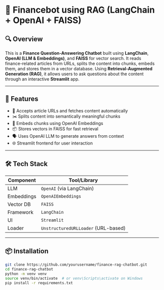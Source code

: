 # 🤖 Financebot using RAG (LangChain + OpenAI + FAISS)

## 🔍 Overview
This is a **Finance Question-Answering Chatbot** built using **LangChain**, **OpenAI (LLM & Embeddings)**, and **FAISS** for vector search. It reads finance-related articles from URLs, splits the content into chunks, embeds them, and stores them in a vector database. Using **Retrieval-Augmented Generation (RAG)**, it allows users to ask questions about the content through an interactive **Streamlit** app.

---

## 🚀 Features
- 📄 Accepts article URLs and fetches content automatically
- ✂️ Splits content into semantically meaningful chunks
- 🧠 Embeds chunks using OpenAI Embeddings
- 📦 Stores vectors in FAISS for fast retrieval
- 🗣️ Uses OpenAI LLM to generate answers from context
- 🌐 Streamlit frontend for user interaction

---

## 🛠️ Tech Stack

| Component      | Tool/Library                            |
|----------------|-----------------------------------------|
| LLM            | `OpenAI` (via LangChain)                |
| Embeddings     | `OpenAIEmbeddings`                      |
| Vector DB      | `FAISS`                                 |
| Framework      | `LangChain`                             |
| UI             | `Streamlit`                             |
| Loader         | `UnstructuredURLLoader` (URL-based)     |

---

## 📦 Installation

```bash
git clone https://github.com/yourusername/finance-rag-chatbot.git
cd finance-rag-chatbot
python -m venv venv
source venv/bin/activate  # or venv\Scripts\activate on Windows
pip install -r requirements.txt
